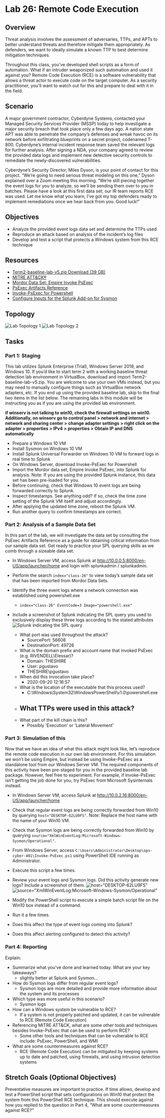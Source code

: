 # Lab 26: Remote Code Execution

## Overview
Threat analysis involves the assessment of adversaries, TTPs, and APTs to better understand threats and therefore mitigate them appropriately. As defenders, we want to ideally simulate a known TTP to best determine mitigation techniques.

Throughout this class, you’ve developed shell scripts as a form of automation. What if an intruder weaponized such automation and used it against you? Remote Code Execution (RCE) is a software vulnerability that allows a threat actor to execute code on the target computer. As a security practitioner, you’ll want to watch out for this and prepare to deal with it in the field.

## Scenario
A major government contractor, Cyberdyne Systems, contacted your Managed Security Services Provider (MSSP) today to help investigate a major security breach that took place only a few days ago. A nation state APT was able to penetrate the company’s defenses and wreak havoc on its network before exfiltrating blueprints on a secret project, codenamed T-800. Cyberdyne’s internal incident response team saved the relevant logs for further analysis. After signing a NDA, your company agreed to review the provided data logs and implement new detective security controls to remediate the newly-discovered vulnerabilities.

Cyberdyne’s Security Director, Miles Dyson, is your point of contact for this project. “We’re going to need serious threat modeling on this one,” Dyson explained over a Zoom meeting this morning. “We’re still piecing together the event logs for you to analyze, so we’ll be sending them over to you in batches. Please have a look at this first data set; our IR team reports RCE was used. Let me know what you learn, I’ve got my top defenders ready to implement remediations once we hear back from you. Good luck!”

## Objectives
- Analyze the provided event logs data set and determine the TTPs used
- Reproduce an attack based on analysis of the incident’s log files
- Develop and test a script that protects a Windows system from this RCE technique

## Resources
- [Term2-baseline-lab-v5.zip Download (39 GB)](https://codefellows.github.io/ops-401-cybersecurity-guide/curriculum/#downloads-table)
- [MITRE ATT&CK®](https://attack.mitre.org/)
- [Mordor Data Set: Empire Invoke PsExec](https://securitydatasets.com/notebooks/atomic/windows/execution/SDWIN-190518210652.html)
- [PsExec Artifacts Reference](https://jpcertcc.github.io/ToolAnalysisResultSheet/details/PsExec.htm#Findings)
- [Invoke-PsExec for Powershell](https://www.powershelladmin.com/wiki/Invoke-PsExec_for_PowerShell)
- [Configure Inputs for the Splunk Add-on for Sysmon](https://docs.splunk.com/Documentation/AddOns/released/MSSysmon/Configureinputs)

## Topology

![Lab Topology 1](media/ops26-1.png)
![Lab Topology 2](media/ops26-2.png)

## Tasks

### Part 1: Staging
This lab utilizes Splunk Enterprise (Trial), Windows Server 2019, and Windows 10. If you’d like to start term 2 with a working baseline threat detection lab environment in VirtualBox, download and import Term2-baseline-lab-v5.zip. You are welcome to use your own VMs instead, but you may need to manually configure things such as VirtualBox network adapters, etc. If you end up using the provided baseline lab, skip to the final two items in the list below. The remaining labs in this module will be instructing you as if you are using the provided lab environment.

**if winserv is not talking to win10, check the firewall settings on win10.  Additionally, on winserv go to control panel > network and internet > network and sharing center > change adapter settings > right click on the adapter > properties > IPv4 > properties > Obtain IP and DNS automatically**

- Prepare a Windows 10 VM
- Install Sysmon on Windows 10 VM
- Install Splunk Universal Forwarder on Windows 10 VM to forward logs in real time to Splunk
- On Windows Server, download Invoke-PsExec for Powershell
- Import the Mordor data set, Empire Invoke PsExec, into Splunk for analysis. Note: If you are using the provided Splunk instance, this data set has been pre-loaded for you.
- Before continuing, check that Windows 10 event logs are being forwarded correctly to Splunk.
- Inspect timestamps. See anything odd? If so, check the time zone setting of the Splunk VM itself and adjust accordingly.
- After applying the updated time zone, reboot the Splunk VM.
- Run another query to confirm timestamps are correct.

### Part 2: Analysis of a Sample Data Set
In this part of the lab, we will investigate the data set by consulting the PsExec Artifacts Reference as a guide for obtaining critical information from our sample data set. Get ready to practice your SPL querying skills as we comb through a sizeable data set.

- In Windows Server VM, access Splunk at http://10.0.0.5:8000/en-US/app/launcher/home and login with splunkadmin / splunkadmin.
- Perform the search `index="class-26"` to view today’s sample data set that has been imported from Mordor Data Sets.
- Identify the three event logs where a network connection was established using powershell.exe
  - `index="class-26" EventCode=3 Image="powershell.exe"`

- Include a screenshot of Splunk indicating the SPL query you used to exclusively display these three logs according to the stated attributes
![Splunk indicating the SPL query](media/lab26-SPLquery.png)
  - What port was used throughout the attack?
    - SourcePort: 56608
    - DestinationPort: 49726
  - What is the domain prefix and account name that invoked PsExec (e.g. RIVENDELL\Elessar)?
    - Domain: THESHIRE
    - User: pgustavo
    - THESHIRE\\pgustavo
  - When did this invocation take place?
    - 2020-09-20 12:16:57
  - What is the location of the executable that this process used?
    - C:\Windows\System32\WindowsPowerShell\v1.0\powershell.exe
  - What TTPs were used in this attack?
    - 
  - What part of the kill chain is this?
    - Possibly 'Execution' or 'Lateral Movement'

### Part 3: Simulation of this
Now that we have an idea of what this attack might look like, let’s reproduce the remote code execution in our own lab environment. For this simulation we won’t be using Empire, but instead be using Invoke-PsExec as a standalone tool from our Windows Server VM. The required components of this activity have been pre-staged for you in the provided baseline lab package. However, feel free to experiment. For example, if Invoke-PsExec isn’t getting the job done for you, try PsExec from Microsoft Sysinternals instead.

- In Windows Server VM, access Splunk at http://10.0.2.16:8000/en-US/app/launcher/home
- Check that regular event logs are being correctly forwarded from Win10 by querying `host="DESKTOP-62LU9FS"`. Note: Replace the host name with the name of your Win10 VM.
- Check that Sysmon logs are being correctly forwarded from Win10 by querying `source="XmlWinEventLog:Microsoft-Windows-Sysmon/Operational"`.
- From Windows Server, access `C:\Users\Administrator\Desktop\ops-cyber-401\Invoke-PsExec.ps1` using PowerShell IDE running as Administrator.
- Execute this script a few times.
- Review your event logs and Sysmon logs. Did this activity generate new logs? Include a screenshot of them.
![host="DESKTOP-62LU9FS"](media/lab26-`host="DESKTOP-62LU9FS"`.png)
![source="XmlWinEventLog:Microsoft-Windows-Sysmon/Operational"](media/lab26-sysmonLogs.png.png)

- Modify the PowerShell script to execute a simple batch script file on the Win10 box instead of a command.
- Run it a few times.
- Does this affect the type of event logs coming into Splunk?
- Does this affect alerting configured to detect this activity?

### Part 4: Reporting
Explain:

- Summarize what you’ve done and learned today. What are your key takeaways?
  - slightly better at Splunk and Sysmon...
- How do Sysmon logs differ from regular event logs?
  - Sysmon logs are more detailed and provide more information about the system and its processes
- Which type was more useful in this scenario?
  - Sysmon logs
- How can a Windows system be vulnerable to RCE?
  - If a system is not properly patched and updated, it can be vulnerable to RCE (Remote Code Execution)
- Referencing MITRE ATT&CK, what are some other tools and techniques besides Invoke-PsExec that can be used to perform RCE?
  - Some other tools and techniques that can be vulnerable to RCE include: PsExec, PowerShell, and WMI
- What are some countermeasures against RCE?
  - RCE (Remote Code Execution) can be mitigated by keeping systems up to date and patched, using firewalls, and using intrusion detection systems

## Stretch Goals (Optional Objectives)
Preventative measures are important to practice. If time allows, develop and test a PowerShell script that sets configurations on Win10 that protect the system from this PowerShell RCE technique. This should execute against how you replied to the question in Part 4, “What are some countermeasures against RCE?”
